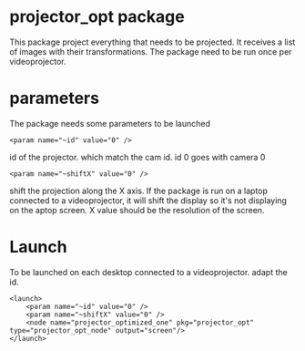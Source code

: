 # projector_opt package

This package project everything that needs to be projected. It receives a list of images with their transformations.
The package need to be run once per videoprojector.

# parameters

The package needs some parameters to be launched

```
<param name="~id" value="0" />
```
id of the projector. which match the cam id. id 0 goes with camera 0
```
<param name="~shiftX" value="0" />
```
shift the projection along the X axis. If the package is run on a laptop connected to a videoprojector, it will shift the display so it's not displaying on the aptop screen. X value should be the resolution of the screen.

# Launch
 To be launched on each desktop connected to a videoprojector. adapt the id.
```
<launch>
    <param name="~id" value="0" />
    <param name="~shiftX" value="0" />
    <node name="projector_optimized_one" pkg="projector_opt" type="projector_opt_node" output="screen"/>
</launch>
```

